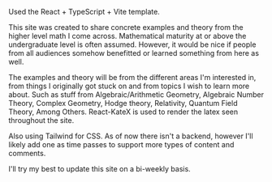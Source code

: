 
Used the React + TypeScript + Vite template.


This site was created to share concrete examples and theory from the higher level math I come across. Mathematical maturity at or above the undergraduate level is often assumed. However, it would be nice if people from all audiences somehow benefitted or learned something from here as well.

The examples and theory will be from the different areas I'm interested in, from things I originally got stuck on and from topics I wish to learn more about. Such as stuff from Algebraic/Arithmetic Geometry, Algebraic Number Theory, Complex Geometry, Hodge theory, Relativity, Quantum Field Theory, Among Others. React-KateX is used to render the latex seen throughout the site.

Also using Tailwind for CSS. As of now there isn't a backend, however I'll likely add one as time passes to support more types of content and comments. 

I'll try my best to update this site on a bi-weekly basis.
